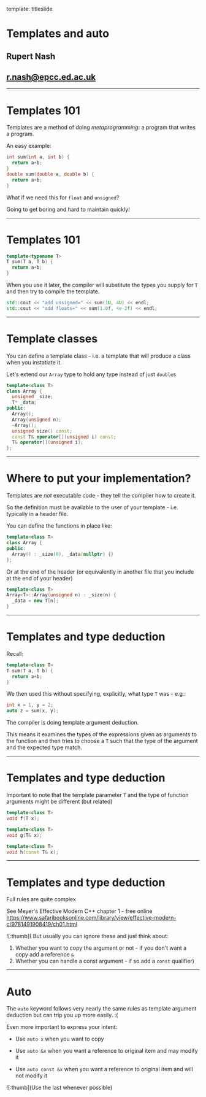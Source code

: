template: titleslide
# Templates and auto
## Rupert Nash
## r.nash@epcc.ed.ac.uk

---
# Templates 101

Templates are a method of doing *metaprogramming*: a
program that writes a program.

An easy example:

```C++
int sum(int a, int b) {
  return a+b;
}
double sum(double a, double b) {
  return a+b;
}
```

What if we need this for `float` and `unsigned`?

Going to get boring and hard to maintain quickly!

---
# Templates 101

```C++
template<typename T>
T sum(T a, T b) {
  return a+b;
}
```

When you use it later, the compiler will substitute the types you supply
for `T` and then try to compile the template.

```C++
std::cout << "add unsigned=" << sum(1U, 4U) << endl;
std::cout << "add floats=" << sum(1.0f, 4e-2f) << endl;
```

---

# Template classes

You can define a template class - i.e. a template that will produce a
class when you instatiate it.

Let's extend our `Array` type to hold any type instead of just `double`s

```C++
template<class T>
class Array {
  unsigned _size;
  T* _data;
public:
  Array();
  Array(unsigned n);
  ~Array();
  unsigned size() const;
  const T& operator[](unsigned i) const;
  T& operator[](unsigned i);
};
```

---

# Where to put your implementation?

Templates are *not* executable code - they tell the compiler how to
create it.

So the definition must be available to the user of your template -
i.e. typically in a header file.

You can define the functions in place like:

```C++
template<class T>
class Array {
public:
  Array() : _size(0), _data(nullptr) {}
};
```

Or at the end of the header (or equivalently in another file that you
include at the end of your header)

```C++
template<class T>
Array<T>::Array(unsigned n) : _size(n) {
  _data = new T[n];
}
```


---
# Templates and type deduction

Recall:
```C++
template<class T>
T sum(T a, T b) {
  return a+b;
}
```

We then used this without specifying, explicitly, what type `T` was - e.g.:
```C++
int x = 1, y = 2;
auto z = sum(x, y);
```

The compiler is doing template argument deduction.

This means it examines the types of the expressions given as arguments
to the function and then tries to choose a `T` such that the type of
the argument and the expected type match.

---
# Templates and type deduction

Important to note that the template parameter `T` and the type of
function arguments might be different (but related)

```C++
template<class T>
void f(T x);

template<class T>
void g(T& x);

template<class T>
void h(const T& x);
```

---
# Templates and type deduction

Full rules are quite complex

See Meyer's Effective Modern C++ chapter 1 - free online
https://www.safaribooksonline.com/library/view/effective-modern-c/9781491908419/ch01.html


![:thumb]( But usually you can ignore these and just think about:
1. Whether you want to copy the argument or not  - if you don't want a
copy add a reference `&`
2. Whether you can handle a const argument - if so add a `const` qualifier)

---
# Auto

The `auto` keyword follows very nearly the same rules as template
argument deduction but can trip you up more easily. :(

Even more important to express your intent:

- Use `auto x` when you want to copy

- Use `auto &x` when you want a reference to original item and may
  modify it

- Use `auto const &x` when you want a reference to original item and
  will not modify it

![:thumb](Use the last whenever possible)

